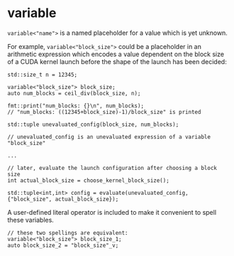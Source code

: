 # variable

`variable<"name">` is a named placeholder for a value which is yet unknown.

For example, `variable<"block_size">` could be a placeholder in an arithmetic expression which encodes a value dependent on the block size of a CUDA kernel launch before the shape of the launch has been decided:

    std::size_t n = 12345;

    variable<"block_size"> block_size;
    auto num_blocks = ceil_div(block_size, n);

    fmt::print("num_blocks: {}\n", num_blocks);
    // "num_blocks: ((12345+block_size)-1)/block_size" is printed

    std::tuple unevaluated_config(block_size, num_blocks);

    // unevaluated_config is an unevaluated expression of a variable "block_size"

    ...

    // later, evaluate the launch configuration after choosing a block size
    int actual_block_size = choose_kernel_block_size();
    
    std::tuple<int,int> config = evaluate(unevaluated_config, {"block_size", actual_block_size});

A user-defined literal operator is included to make it convenient to spell these variables.

    // these two spellings are equivalent:
    variable<"block_size"> block_size_1;
    auto block_size_2 = "block_size"_v;
